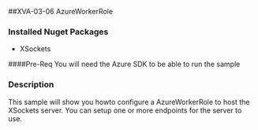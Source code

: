 ##XVA-03-06 AzureWorkerRole



### Installed Nuget Packages

- XSockets

####Pre-Req
You will need the Azure SDK to be able to run the sample

### Description
This sample will show you howto configure a AzureWorkerRole to host the XSockets server.
You can setup one or more endpoints for the server to use.